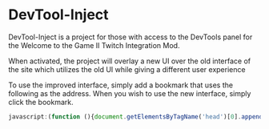 # DevTool-Inject

DevTool-Inject is a project for those with access to the DevTools panel for the Welcome to the Game II Twitch Integration Mod.

When activated, the project will overlay a new UI over the old interface of the site which utilizes the old UI while giving a different user experience

To use the improved interface, simply add a bookmark that uses the following as the address. When you wish to use the new interface, simply click the bookmark.

```javascript
javascript:(function (){document.getElementsByTagName('head')[0].appendChild(document.createElement('script')).src='https://fiercethundr.github.io/DevTool-Inject/script.js'}());
```
